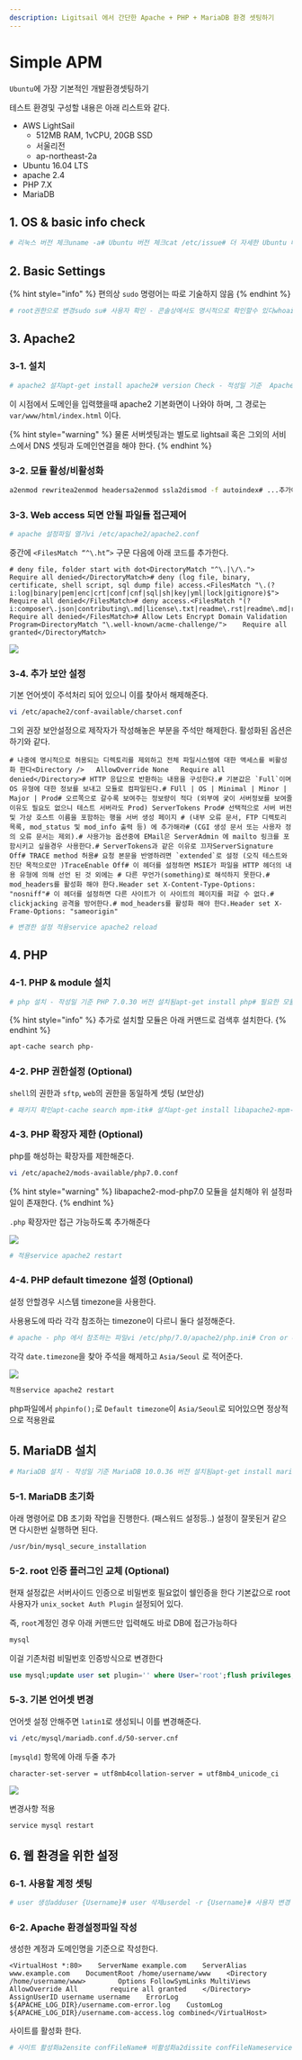 ```yaml
---
description: Ligitsail 에서 간단한 Apache + PHP + MariaDB 환경 셋팅하기
---
```


# Simple APM

`Ubuntu`에 가장 기본적인 개발환경셋팅하기

테스트 환경및 구성할 내용은 아래 리스트와 같다.

* AWS LightSail 
  * 512MB RAM, 1vCPU, 20GB SSD
  * 서울리전
  * ap-northeast-2a
* Ubuntu 16.04 LTS
* apache 2.4
* PHP 7.X
* MariaDB

## 1. OS & basic info check

```bash
# 리눅스 버전 체크uname -a# Ubuntu 버전 체크cat /etc/issue# 더 자세한 Ubuntu 버전 체크lsb_release -a# 하드용량체크 df -h# 메모리 체크free -m# CPU 코어수 체크cat /proc/cpuinfo | grep processor | wc -lcat /proc/cpuinfo | grep processor# 자세한 CPU 제원 체크cat /proc/cpuinfo
```

## 2. Basic Settings

{% hint style="info" %}
편의상 `sudo` 명령어는 따로 기술하지 않음
{% endhint %}

```bash
# root권한으로 변경sudo su# 사용자 확인 - 콘솔상에서도 명시적으로 확인할수 있다whoaimi# 패키지 목록 갱신apt-get update# 설치되어있는 프로그램 최신버전으로 설치apt-get upgrade# 시스템 시간 설정# 입력시 GUI 환경이 나올면 Asia->Seoul 순으로 선택해주면 된다.dpkg-reconfigure tzdata# hostname 설정 - lightsail 상의 ip로 입력되어 있다. # 보통은 해당 서버에 연결할 도메인명으로 설정vi /etc/hostname# 변경한 hostname 적용 - 재접속해야 적용됨hostname -F /etc/hostname
```

## 3. Apache2

### 3-1. 설치

```bash
# apache2 설치apt-get install apache2# version Check - 적성일 기준  Apache/2.4.18 설치apache2 -v
```

이 시점에서 도메인을 입력했을때 apache2 기본화면이 나와야 하며, 그 경로는 `var/www/html/index.html` 이다.

{% hint style="warning" %}
물론 서버셋팅과는 별도로 lightsail 혹은 그외의 서비스에서 DNS 셋팅과 도메인연결을 해야 한다.
{% endhint %}

### 3-2. 모듈 활성/비활성화

```bash
a2enmod rewritea2enmod headersa2enmod ssla2dismod -f autoindex# ...추가예정
```

### 3-3. Web access 되면 안될 파일들 접근제어

```bash
# apache 설정파일 열기vi /etc/apache2/apache2.conf
```

중간에 `<FilesMatch “^\.ht”>` 구문 다음에 아래 코드를 추가한다.

```markup
# deny file, folder start with dot<DirectoryMatch "^\.|\/\.">    Require all denied</DirectoryMatch># deny (log file, binary, certificate, shell script, sql dump file) access.<FilesMatch "\.(?i:log|binary|pem|enc|crt|conf|cnf|sql|sh|key|yml|lock|gitignore)$">    Require all denied</FilesMatch># deny access.<FilesMatch "(?i:composer\.json|contributing\.md|license\.txt|readme\.rst|readme\.md|readme\.txt|copyright|artisan|gulpfile\.js|package\.json|phpunit\.xml|access_log|error_log|gruntfile\.js|config)$">    Require all denied</FilesMatch># Allow Lets Encrypt Domain Validation Program<DirectoryMatch "\.well-known/acme-challenge/">    Require all granted</DirectoryMatch>
```

![](../../.gitbook/assets/environment_ubuntu_getstarted_1.jpg)

### 3-4. 추가 보안 설정

기본 언어셋이 주석처리 되어 있으니 이를 찾아서 해제해준다.

```bash
vi /etc/apache2/conf-available/charset.conf
```

그외 권장 보안설정으로 제작자가 작성해놓은 부분을 주석만 해제한다. 활성화된 옵션은 하기와 같다.

```markup
# 나중에 명시적으로 허용되는 디렉토리를 제외하고 전체 파일시스템에 대한 액세스를 비활성화 한다<Directory />   AllowOverride None   Require all denied</Directory># HTTP 응답으로 반환하는 내용을 구성한다.# 기본값은 `Full`이며 OS 유형에 대한 정보를 보내고 모듈로 컴파일된다.# FUll | OS | Minimal | Minor | Major | Prod# 오르쪽으로 갈수록 보여주는 정보량이 적다 (외부에 궂이 서버정보를 보여줄 이유도 필요도 없으니 테스트 서버라도 Prod) ServerTokens Prod# 선택적으로 서버 버전 및 가상 호스트 이름을 포함하는 행을 서버 생성 페이지 # (내부 오류 문서, FTP 디렉토리 목록, mod_status 및 mod_info 출력 등) 에 추가해라# (CGI 생성 문서 또는 사용자 정의 오류 문서는 제외).# 사용가능 옵션중에 EMail은 ServerAdmin 에 mailto 링크를 포함시키고 싶을경우 사용한다.# ServerTokens과 같은 이유로 끄자ServerSignature Off# TRACE method 허용# 요청 본문을 반영하려면 `extended`로 설정 (오직 테스트와 진단 목적으로만 )TraceEnable Off# 이 헤더를 설정하면 MSIE가 파일을 HTTP 헤더의 내용 유형에 의해 선언 된 것 외에는 # 다른 무언가(something)로 해석하지 못한다.# mod_headers를 활성화 해야 한다.Header set X-Content-Type-Options: "nosniff"# 이 헤더를 설정하면 다른 사이트가 이 사이트의 페이지를 퍼갈 수 없다.# clickjacking 공격을 방어한다.# mod_headers를 활성화 해야 한다.Header set X-Frame-Options: "sameorigin"
```

```bash
# 변경한 설정 적용service apache2 reload
```

## 4. PHP

### 4-1. PHP & module 설치

```bash
# php 설치 - 작성일 기준 PHP 7.0.30 버전 설치됨apt-get install php# 필요한 모듈들 설치apt-get install {모듈명}# PHP-Apache 연동 모듈apt-get install libapache2-mod-php7.0# db연동모듈 설치apt-get install php-mysql# 암호화 모듈apt-get install php-mcrypt# 다국어 처리 모듈apt-get install php-mbstring# 이미지 처리 모듈apt-get install php-gd
```

{% hint style="info" %}
추가로 설치할 모듈은 아래 커맨드로 검색후 설치한다.
{% endhint %}

```bash
apt-cache search php-
```

### 4-2. PHP 권한설정 \(Optional\)

`shell`의 권한과 `sftp`, `web`의 권한을 동일하게 셋팅 \(보안상\)

```bash
# 패키지 확인apt-cache search mpm-itk# 설치apt-get install libapache2-mpm-itk# 권한 변경chmod 711 /homechmod -R 700 /home/*
```

### 4-3. PHP 확장자 제한 \(Optional\)

php를 해성하는 확장자를 제한해준다.

```bash
vi /etc/apache2/mods-available/php7.0.conf
```

{% hint style="warning" %}
libapache2-mod-php7.0 모듈을 설치해야 위 설정파일이 존재한다.
{% endhint %}

`.php` 확장자만 접근 가능하도록 추가해준다

![](../../.gitbook/assets/environment_ubuntu_getstarted_3.jpg)

```bash
# 적용service apache2 restart
```

### 4-4. PHP default timezone 설정 \(Optional\)

설정 안할경우 시스템 timezone을 사용한다.

사용용도에 따라 각각 참조하는 timezone이 다르니 둘다 설정해준다.

```bash
# apache - php 에서 참조하는 파일vi /etc/php/7.0/apache2/php.ini# Cron or console 에서 참조하는 파일vi /etc/php/7.0/cli/php.ini
```

각각 `date.timezone`을 찾아 주석을 해제하고 `Asia/Seoul` 로 적어준다.

![](../../.gitbook/assets/environment_ubuntu_getstarted_4.jpg)

```bash
적용service apache2 restart
```

php파일에서 `phpinfo();`로 `Default timezone`이 `Asia/Seoul`로 되어있으면 정상적으로 적용완료

## 5. MariaDB 설치

```bash
# MariaDB 설치 - 작성일 기준 MariaDB 10.0.36 버전 설치됨apt-get install mariadb-server
```

### 5-1. MariaDB 초기화

아래 명령어로 DB 초기화 작업을 진행한다. \(패스워드 설정등..\) 설정이 잘못된거 같으면 다시한번 실행하면 된다.

```bash
/usr/bin/mysql_secure_installation
```

### 5-2. root 인증 플러그인 교체 \(Optional\)

현재 설정값은 서버사이드 인증으로 비밀번호 필요없이 쉘인증을 한다 기본값으로 root 사용자가 `unix_socket Auth Plugin` 설정되어 있다.

즉, `root`계정인 경우 아래 커맨드만 입력해도 바로 DB에 접근가능하다

```bash
mysql
```

이걸 기존처럼 비밀번호 인증방식으로 변경한다

```sql
use mysql;update user set plugin='' where User='root';flush privileges;
```

### 5-3. 기본 언어셋 변경

언어셋 설정 안해주면 `latin1`로 생성되니 이를 변경해준다.

```bash
vi /etc/mysql/mariadb.conf.d/50-server.cnf
```

`[mysqld]` 항목에 아래 두줄 추가

```markup
character-set-server = utf8mb4collation-server = utf8mb4_unicode_ci
```

![](../../.gitbook/assets/environment_ubuntu_getstarted_2.jpg)

변경사항 적용

```bash
service mysql restart
```

## 6. 웹 환경을 위한 설정

### 6-1. 사용할 계정 셋팅

```bash
# user 생성adduser {Username}# user 삭제userdel -r {Username}# 사용자 변경 - 사용자 홈루트로 접근됨 `/home/{Username}`su -l {Username}# 웹루트를 위한 폴더 생성mkdir www# 계졍 나가기exit
```

### 6-2. Apache 환경설정파일 작성

생성한 계정과 도메인명을 기준으로 작성한다.

```markup
<VirtualHost *:80>    ServerName example.com    ServerAlias www.example.com    DocumentRoot /home/username/www    <Directory /home/username/www>        Options FollowSymLinks MultiViews        AllowOverride All        require all granted    </Directory>    AssignUserID username username    ErrorLog ${APACHE_LOG_DIR}/username.com-error.log    CustomLog ${APACHE_LOG_DIR}/username.com-access.log combined</VirtualHost>
```

사이트를 활성화 한다.

```bash
# 사이트 활성화a2ensite confFileName# 비활성화a2dissite confFileNameservice apache2 reload
```

